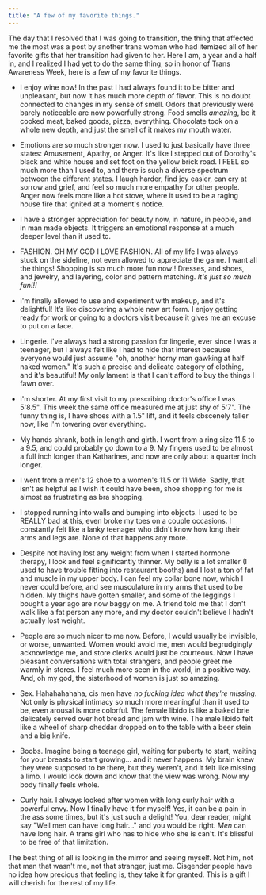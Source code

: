 ```yaml
---
title: "A few of my favorite things."
---
```


The day that I resolved that I was going to transition, the thing that affected me the most was a post by another trans woman who had itemized all of her favorite gifts that her transition had given to her. Here I am, a year and a half in, and I realized I had yet to do the same thing, so in honor of Trans Awareness Week, here is a few of my favorite things.

- I enjoy wine now! In the past I had always found it to be bitter and unpleasant, but now it has much more depth of flavor. This is no doubt connected to changes in my sense of smell. Odors that previously were barely noticeable are now powerfully strong. Food smells _amazing_, be it cooked meat, baked goods, pizza, everything. Chocolate took on a whole new depth, and just the smell of it makes my mouth water.

- Emotions are so much stronger now. I used to just basically have three states: Amusement, Apathy, or Anger. It's like I stepped out of Dorothy's black and white house and set foot on the yellow brick road. I FEEL so much more than I used to, and there is such a diverse spectrum between the different states. I laugh harder, find joy easier, can cry at sorrow and grief, and feel so much more empathy for other people. Anger now feels more like a hot stove, where it used to be a raging house fire that ignited at a moment's notice.

- I have a stronger appreciation for beauty now, in nature, in people, and in man made objects. It triggers an emotional response at a much deeper level than it used to.

- FASHION. OH MY GOD I LOVE FASHION. All of my life I was always stuck on the sideline, not even allowed to appreciate the game. I want all the things! Shopping is so much more fun now!! Dresses, and shoes, and jewelry, and layering, color and pattern matching. _It's just so much fun!!!_

- I'm finally allowed to use and experiment with makeup, and it's delightful! It’s like discovering a whole new art form. I enjoy getting ready for work or going to a doctors visit because it gives me an excuse to put on a face.

- Lingerie. I've always had a strong passion for lingerie, ever since I was a teenager, but I always felt like I had to hide that interest because everyone would just assume "oh, another horny man gawking at half naked women." It's such a precise and delicate category of clothing, and it's beautiful! My only lament is that I can't afford to buy the things I fawn over.

- I'm shorter. At my first visit to my prescribing doctor's office I was 5'8.5". This week the same office measured me at just shy of 5'7". The funny thing is, I have shoes with a 1.5" lift, and it feels obscenely taller now, like I'm towering over everything.

- My hands shrank, both in length and girth. I went from a ring size 11.5 to a 9.5, and could probably go down to a 9. My fingers used to be almost a full inch longer than Katharines, and now are only about a quarter inch longer.

- I went from a men's 12 shoe to a women's 11.5 or 11 Wide. Sadly, that isn't as helpful as I wish it could have been, shoe shopping for me is almost as frustrating as bra shopping.

- I stopped running into walls and bumping into objects. I used to be REALLY bad at this, even broke my toes on a couple occasions. I constantly felt like a lanky teenager who didn't know how long their arms and legs are. None of that happens any more.

- Despite not having lost any weight from when I started hormone therapy, I look and feel significantly thinner. My belly is a lot smaller (I used to have trouble fitting into restaurant booths) and I lost a ton of fat and muscle in my upper body. I can feel my collar bone now, which I never could before, and see musculature in my arms that used to be hidden. My thighs have gotten smaller, and some of the leggings I bought a year ago are now baggy on me. A friend told me that I don't walk like a fat person any more, and my doctor couldn't believe I hadn't actually lost weight.

- People are so much nicer to me now. Before, I would usually be invisible, or worse, unwanted. Women would avoid me, men would begrudgingly acknowledge me, and store clerks would just be courteous. Now I have pleasant conversations with total strangers, and people greet me warmly in stores. I feel much more seen in the world, in a positive way. And, oh my god, the sisterhood of women is just so amazing.

- Sex. Hahahahahaha, cis men have _no fucking idea what they're missing_. Not only is physical intimacy so much more meaningful than it used to be, even arousal is more colorful.  The female libido is like a baked brie delicately served over hot bread and jam with wine. The male libido felt like a wheel of sharp cheddar dropped on to the table with a beer stein and a big knife.

- Boobs. Imagine being a teenage girl, waiting for puberty to start, waiting for your breasts to start growing... and it never happens. My brain knew they were supposed to be there, but they weren't, and it felt like missing a limb. I would look down and know that the view was wrong. Now my body finally feels whole.

- Curly hair. I always looked after women with long curly hair with a powerful envy. Now I finally have it for myself! Yes, it can be a pain in the ass some times, but it's just such a delight! You, dear reader, might say "Well men can have long hair..." and you would be right. _Men_ can have long hair. A trans girl who has to hide who she is can't. It's blissful to be free of that limitation.

The best thing of all is looking in the mirror and seeing myself. Not him, not that man that wasn't me, not that stranger, just me. Cisgender people have no idea how precious that feeling is, they take it for granted. This is a gift I will cherish for the rest of my life.